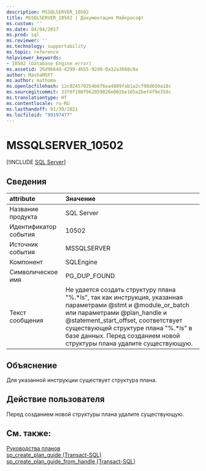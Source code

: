 ```yaml
---
description: MSSQLSERVER_10502
title: MSSQLSERVER_10502 | Документация Майкрософт
ms.custom: ''
ms.date: 04/04/2017
ms.prod: sql
ms.reviewer: ''
ms.technology: supportability
ms.topic: reference
helpviewer_keywords:
- 10502 (Database Engine error)
ms.assetid: 26d9b64d-4299-4b55-92d0-0a32a3688c0a
author: MashaMSFT
ms.author: mathoma
ms.openlocfilehash: 12c024570254b6f6ea4809fab1a2cf98d650a18c
ms.sourcegitcommit: 33f0f190f962059826e002be165a2bef4f9e350c
ms.translationtype: HT
ms.contentlocale: ru-RU
ms.lasthandoff: 01/30/2021
ms.locfileid: "99197477"
---
```

# <a name="mssqlserver_10502"></a>MSSQLSERVER_10502
 [!INCLUDE [SQL Server](../../includes/applies-to-version/sqlserver.md)]
  
## <a name="details"></a>Сведения  
  
| attribute | Значение |  
| :-------- | :---- |  
|Название продукта|SQL Server|  
|Идентификатор события|10502|  
|Источник события|MSSQLSERVER|  
|Компонент|SQLEngine|  
|Символическое имя|PG_DUP_FOUND|  
|Текст сообщения|Не удается создать структуру плана "%.*ls", так как инструкция, указанная параметрами @stmt и @module_or_batch или параметрами @plan_handle и @statement_start_offset, соответствует существующей структуре плана "%.\*ls" в базе данных. Перед созданием новой структуры плана удалите существующую.|  
  
## <a name="explanation"></a>Объяснение  
Для указанной инструкции существует структура плана.  
  
## <a name="user-action"></a>Действие пользователя  
Перед созданием новой структуры плана удалите существующую.  
  
## <a name="see-also"></a>См. также:  
[Руководства планов](~/relational-databases/performance/plan-guides.md)  
[sp_create_plan_guide (Transact-SQL)](~/relational-databases/system-stored-procedures/sp-create-plan-guide-transact-sql.md)  
[sp_create_plan_guide_from_handle (Transact-SQL)](~/relational-databases/system-stored-procedures/sp-create-plan-guide-from-handle-transact-sql.md)  
  
